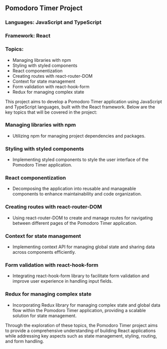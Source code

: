 ## Pomodoro Timer Project
### Languages: JavaScript and TypeScript
### Framework: React

### Topics:
- Managing libraries with npm
- Styling with styled components
- React componentization
- Creating routes with react-router-DOM
- Context for state management
- Form validation with react-hook-form
- Redux for managing complex state

This project aims to develop a Pomodoro Timer application using JavaScript and TypeScript languages, built with the React framework. Below are the key topics that will be covered in the project:

### Managing libraries with npm
- Utilizing npm for managing project dependencies and packages.

### Styling with styled components
- Implementing styled components to style the user interface of the Pomodoro Timer application.

### React componentization
- Decomposing the application into reusable and manageable components to enhance maintainability and code organization.

### Creating routes with react-router-DOM
- Using react-router-DOM to create and manage routes for navigating between different pages of the Pomodoro Timer application.

### Context for state management
- Implementing context API for managing global state and sharing data across components efficiently.

### Form validation with react-hook-form
- Integrating react-hook-form library to facilitate form validation and improve user experience in handling input fields.

### Redux for managing complex state
- Incorporating Redux library for managing complex state and global data flow within the Pomodoro Timer application, providing a scalable solution for state management.

Through the exploration of these topics, the Pomodoro Timer project aims to provide a comprehensive understanding of building React applications while addressing key aspects such as state management, styling, routing, and form handling.
